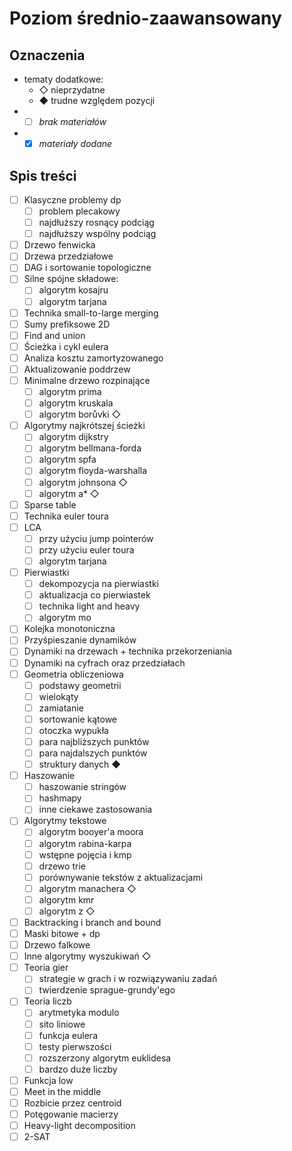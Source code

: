 # Poziom średnio-zaawansowany
## Oznaczenia
- tematy dodatkowe:
  - ◇ nieprzydatne
  - ◆ trudne względem pozycji
- - [ ] *brak materiałów*
- - [X] *materiały dodane*
## Spis treści
- [ ] Klasyczne problemy dp 
    - [ ] problem plecakowy 
    - [ ] najdłuższy rosnący podciąg 
    - [ ] najdłuższy wspólny podciąg 
- [ ] Drzewo fenwicka 
- [ ] Drzewa przedziałowe 
- [ ] DAG i sortowanie topologiczne 
- [ ] Silne spójne składowe: 
    - [ ] algorytm kosajru 
    - [ ] algorytm tarjana 
- [ ] Technika small-to-large merging 
- [ ] Sumy prefiksowe 2D 
- [ ] Find and union 
- [ ] Ścieżka i cykl eulera 
- [ ] Analiza kosztu zamortyzowanego 
- [ ] Aktualizowanie poddrzew 
- [ ] Minimalne drzewo rozpinające 
    - [ ] algorytm prima 
    - [ ] algorytm kruskala 
    - [ ] algorytm borůvki ◇
- [ ] Algorytmy najkrótszej ścieżki 
    - [ ] algorytm dijkstry 
    - [ ] algorytm bellmana-forda 
    - [ ] algorytm spfa 
    - [ ] algorytm floyda-warshalla 
    - [ ] algorytm johnsona ◇
    - [ ] algorytm a* ◇
- [ ] Sparse table 
- [ ] Technika euler toura 
- [ ] LCA 
    - [ ] przy użyciu jump pointerów 
    - [ ] przy użyciu euler toura 
    - [ ] algorytm tarjana 
- [ ] Pierwiastki 
    - [ ] dekompozycja na pierwiastki 
    - [ ] aktualizacja co pierwiastek 
    - [ ] technika light and heavy 
    - [ ] algorytm mo 
- [ ] Kolejka monotoniczna 
- [ ] Przyśpieszanie dynamików 
- [ ] Dynamiki na drzewach + technika przekorzeniania 
- [ ] Dynamiki na cyfrach oraz przedziałach  
- [ ] Geometria obliczeniowa 
    - [ ] podstawy geometrii 
    - [ ] wielokąty 
    - [ ] zamiatanie 
    - [ ] sortowanie kątowe 
    - [ ] otoczka wypukła 
    - [ ] para najbliższych punktów
    - [ ] para najdalszych punktów 
    - [ ] struktury danych ◆ 
- [ ] Haszowanie 
    - [ ] haszowanie stringów 
    - [ ] hashmapy 
    - [ ] inne ciekawe zastosowania 
- [ ] Algorytmy tekstowe 
    - [ ] algorytm booyer'a moora 
    - [ ] algorytm rabina-karpa 
    - [ ] wstępne pojęcia i kmp 
    - [ ] drzewo trie 
    - [ ] porównywanie tekstów z aktualizacjami 
    - [ ] algorytm manachera ◇
    - [ ] algorytm kmr 
    - [ ] algorytm z ◇
- [ ] Backtracking i branch and bound 
- [ ] Maski bitowe + dp 
- [ ] Drzewo falkowe 
- [ ] Inne algorytmy wyszukiwań ◇
- [ ] Teoria gier 
    - [ ] strategie w grach i w rozwiązywaniu zadań 
    - [ ] twierdzenie sprague-grundy'ego 
- [ ] Teoria liczb 
    - [ ] arytmetyka modulo 
    - [ ] sito liniowe 
    - [ ] funkcja eulera 
    - [ ] testy pierwszości 
    - [ ] rozszerzony algorytm euklidesa 
    - [ ] bardzo duże liczby 
- [ ] Funkcja low 
- [ ] Meet in the middle 
- [ ] Rozbicie przez centroid 
- [ ] Potęgowanie macierzy 
- [ ] Heavy-light decomposition 
- [ ] 2-SAT 
